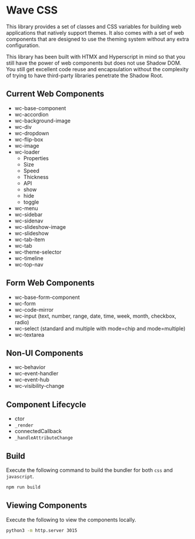 # Wave CSS
This library provides a set of classes and CSS variables for building web applications that natively support themes. It also comes with a set of web components that are designed to use the theming system without any extra configuration.

This library has been built with HTMX and Hyperscript in mind so that you still have the power of web components but does not use Shadow DOM. You still get excellent code reuse and encapsulation without the complexity of trying to have third-party libraries penetrate the Shadow Root.


## Current Web Components

- wc-base-component
- wc-accordion
- wc-background-image
- wc-div
- wc-dropdown
- wc-flip-box
- wc-image
- wc-loader
	- Properties
    - Size
    - Speed
    - Thickness
	- API
    - show
    - hide
    - toggle
- wc-menu
- wc-sidebar
- wc-sidenav
- wc-slideshow-image
- wc-slideshow
- wc-tab-item
- wc-tab
- wc-theme-selector
- wc-timeline
- wc-top-nav


## Form Web Components

- wc-base-form-component
- wc-form
- wc-code-mirror
- wc-input (text, number, range, date, time, week, month, checkbox, radio)
- wc-select (standard and multiple with mode=chip and mode=multiple)
- wc-textarea


## Non-UI Components

- wc-behavior
- wc-event-handler
- wc-event-hub
- wc-visibility-change


## Component Lifecycle

- ctor
- `_render`
- connectedCallback
- `_handleAttributeChange`



## Build
Execute the following command to build the bundler for both `css` and `javascript`.

```bash
npm run build
```

## Viewing Components
Execute the following to view the components locally.

```bash
python3 -m http.server 3015
```
